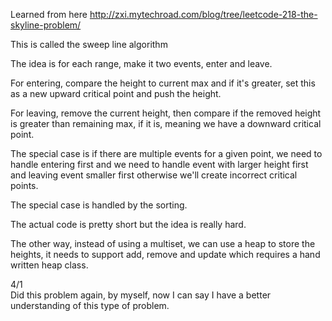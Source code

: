 Learned from here http://zxi.mytechroad.com/blog/tree/leetcode-218-the-skyline-problem/

This is called the sweep line algorithm

The idea is for each range, make it two events, enter and leave.

For entering, compare the height to current max and if it's greater, set this as a new upward critical point and push the height.

For leaving, remove the current height, then compare if the removed height is greater than remaining max, if it is, meaning we have a downward critical point.

The special case is if there are multiple events for a given point, we need to handle entering first and we need to handle event with larger height first and leaving event smaller first otherwise we'll create incorrect critical points.

The special case is handled by the sorting.

The actual code is pretty short but the idea is really hard.

The other way, instead of using a multiset, we can use a heap to store the heights, it needs to support add, remove and update which requires a hand written heap class.

4/1\
Did this problem again, by myself, now I can say I have a better understanding of this type of problem.
